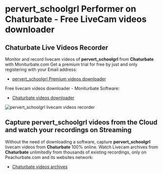 # pervert_schoolgrl Performer on Chaturbate - Free LiveCam videos downloader

## Chaturbate Live Videos Recorder

Monitor and record livecam videos of **pervert_schoolgrl** from **Chaturbate** with Moniturbate.com
Get a premium trial for free by just and only registering with your Email address:
* [pervert_schoolgrl Premium videos downloader](https://moniturbate.com/request-demo-licence-key.html)

Free livecam videos downloader - Moniturbate Software:
* [Chaturbate videos downloader](https://moniturbate.com/moniturbate-download-software.html)

![pervert_schoolgrl livecam videos recorder](https://peachurnet.com/templates/moniturbate-software.png)


## Capture pervert_schoolgrl videos from the Cloud and watch your recordings on Streaming

Without the need of downloading a software, capture **pervert_schoolgrl** livecam videos from **Chaturbate** 100% online.
Watch Livecam archives from **Chaturbate** unlimitedly from thousands of existing recordings, only on Peachurbate.com and its websites network:
* [Chaturbate videos archives](https://peachurnet.com/)